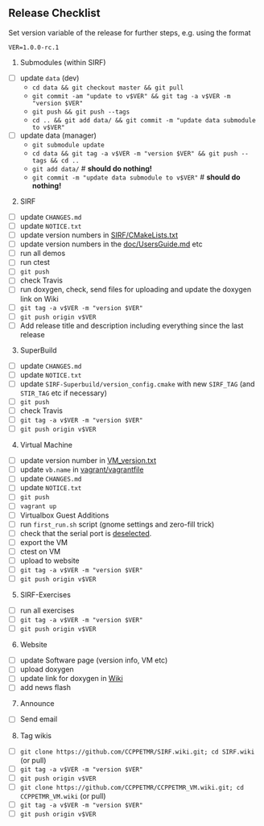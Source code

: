 ## Release Checklist
Set version variable of the release for further steps, e.g. using the format
```
VER=1.0.0-rc.1
```

1. Submodules (within SIRF)
  - [ ] update `data` (dev)
    + `cd data && git checkout master && git pull`
    + `git commit -am "update to v$VER" && git tag -a v$VER -m "version $VER"`
    + `git push && git push --tags`
    + `cd .. && git add data/ && git commit -m "update data submodule to v$VER"`
  - [ ] update data (manager)
    + `git submodule update`
    + `cd data && git tag -a v$VER -m "version $VER" && git push --tags && cd ..`
    + `git add data/`  # **should do nothing!**
    + `git commit -m "update data submodule to v$VER"`  # **should do nothing!**
2. SIRF
  - [ ] update `CHANGES.md`
  - [ ] update `NOTICE.txt`
  - [ ] update version numbers in [SIRF/CMakeLists.txt](https://github.com/CCPPETMR/SIRF/blob/master/CMakeLists.txt)
  - [ ] update version numbers in the [doc/UsersGuide.md](https://github.com/CCPPETMR/SIRF/blob/master/doc/UserGuide.md) etc
  - [ ] run all demos
  - [ ] run ctest
  - [ ] `git push`
  - [ ] check Travis
  - [ ] run doxygen, check, send files for uploading and update the doxygen link on Wiki
  - [ ] `git tag -a v$VER -m "version $VER"`
  - [ ] `git push origin v$VER`
  - [ ] Add release title and description including everything since the last release
3. SuperBuild
  - [ ] update `CHANGES.md`
  - [ ] update `NOTICE.txt`
  - [ ] update `SIRF-Superbuild/version_config.cmake` with new `SIRF_TAG` (and `STIR_TAG` etc if necessary)
  - [ ] `git push`
  - [ ] check Travis
  - [ ] `git tag -a v$VER -m "version $VER"`
  - [ ] `git push origin v$VER`
4. Virtual Machine
  - [ ] update version number in [VM_version.txt](https://github.com/CCPPETMR/CCPPETMR_VM/blob/master/VM_version.txt)
  - [ ] update `vb.name` in [vagrant/vagrantfile](https://github.com/CCPPETMR/CCPPETMR_VM/blob/master/vagrant/Vagrantfile)
  - [ ] update `CHANGES.md`
  - [ ] update `NOTICE.txt`
  - [ ] `git push`
  - [ ] `vagrant up`
  - [ ] Virtualbox Guest Additions
  - [ ] run `first_run.sh` script (gnome settings and zero-fill trick)
  - [ ] check that the serial port is [deselected](https://github.com/CCPPETMR/CCPPETMR_VM/blob/master/vagrant/README.md#notes-about-ubuntu-box-for-version-100).
  - [ ] export the VM
  - [ ] ctest on VM
  - [ ] upload to website
  - [ ] `git tag -a v$VER -m "version $VER"`
  - [ ] `git push origin v$VER`
5. SIRF-Exercises
  - [ ] run all exercises
  - [ ] `git tag -a v$VER -m "version $VER"`
  - [ ] `git push origin v$VER`
6. Website
  - [ ] update Software page (version info, VM etc)
  - [ ] upload doxygen
  - [ ] update link for doxygen in [Wiki](https://github.com/CCPPETMR/SIRF/wiki/Software-Documentation)
  - [ ] add news flash
7. Announce
  - [ ] Send email
8. Tag wikis
  - [ ] `git clone https://github.com/CCPPETMR/SIRF.wiki.git; cd SIRF.wiki` (or pull)
  - [ ] `git tag -a v$VER -m "version $VER"`
  - [ ] `git push origin v$VER`
  - [ ] `git clone https://github.com/CCPPETMR/CCPPETMR_VM.wiki.git; cd CCPPETMR_VM.wiki` (or pull)
  - [ ] `git tag -a v$VER -m "version $VER"`
  - [ ] `git push origin v$VER`
